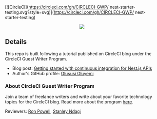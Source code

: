 [![CircleCI](https://circleci.com/gh/CIRCLECI-GWP/ nest-starter-testing.svg?style=svg)](https://circleci.com/gh/CIRCLECI-GWP/ nest-starter-testing)

<p align="center"><img src="https://avatars3.githubusercontent.com/u/59034516"></p>

## Details

This repo is built following a tutorial published on CircleCI blog under the CircleCI Guest Writer Program.

- Blog post: [Getting started with continuous integration for Nest.js APIs][blog]
- Author's GitHub profile: [Olususi Oluyemi][author]

### About CircleCI Guest Writer Program

Join a team of freelance writers and write about your favorite technology topics for the CircleCI blog. Read more about the program [here][gwp-program].

Reviewers: [Ron Powell][ron], [Stanley Ndagi][stan]


[blog]: https://circleci.com/blog/getting-started-with-nestjs-and-automatic-testing/
[author]: https://github.com/yemiwebby

[gwp-program]: https://circle.ci/3ahQxfu
[ron]: https://github.com/ronpowelljr
[stan]: https://github.com/NdagiStanley
